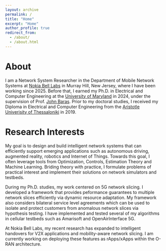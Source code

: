 ```yaml
---
layout: archive
permalink: /
title: "Home"
excerpt: "Home"
author_profile: true
redirect_from: 
  - /about/
  - /about.html
---
```


# About
I am a Network System Researcher in the Department of Mobile Network Systems at [Nokia Bell Labs](https://www.nokia.com/bell-labs/) in Murray Hill, New Jersey, where I have been working since 2025. Before that, I earned my Ph.D. in Electrical and Computer Engineering at the [University of Maryland](https://ece.umd.edu/) in 2024, under the supervision of Prof. [John Baras](https://ece.umd.edu/clark/faculty/357/John-S-Baras). Prior to my doctoral studies, I received my Diploma in Electrical and Computer Engineering from the [Aristotle Univerisity of Thessaloniki](https://www.auth.gr/en/university/) in 2019.

# Research Interests
My goal is to design and build intelligent network systems that can efficiently support emerging applications such as autonomous driving, augmented reality, robotics and Internet of Things. Towards this goal, I often leverage tools from Optimization, Controls, Estimation Theory and Machine Learning. Briding theory with practice, I formulate problems of practical interest and implement their solutions on network simulators and testbeds. 

During my Ph.D. studies, my work centered on 5G network slicing. I developed a framework that provides peformance guarantees to multiple network slices efficiently via dynamic resource adaptation. My framework also considers bilateral service level agreements which can be used to isolate and protect customers from anomalous network slices via hypothesis testing. I have implemented and tested several of my algorithms in cellular testbeds such as Amarisoft and OpenAirInterface 5G. 

At Nokia Bell Labs, my recent research has expanded to intelligent handovers for V2X applications and mobility-aware network slicing. I am currently working on deploying these features as rApps/xApps within the O-RAN architecture.

